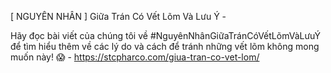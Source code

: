 [ NGUYÊN NHÂN ] Giữa Trán Có Vết Lõm Và Lưu Ý - 

Hãy đọc bài viết của chúng tôi về #NguyênNhânGiữaTránCóVếtLõmVàLưuÝ để tìm hiểu thêm về các lý do và cách để tránh những vết lõm không mong muốn này! 😱 - https://stcpharco.com/giua-tran-co-vet-lom/
